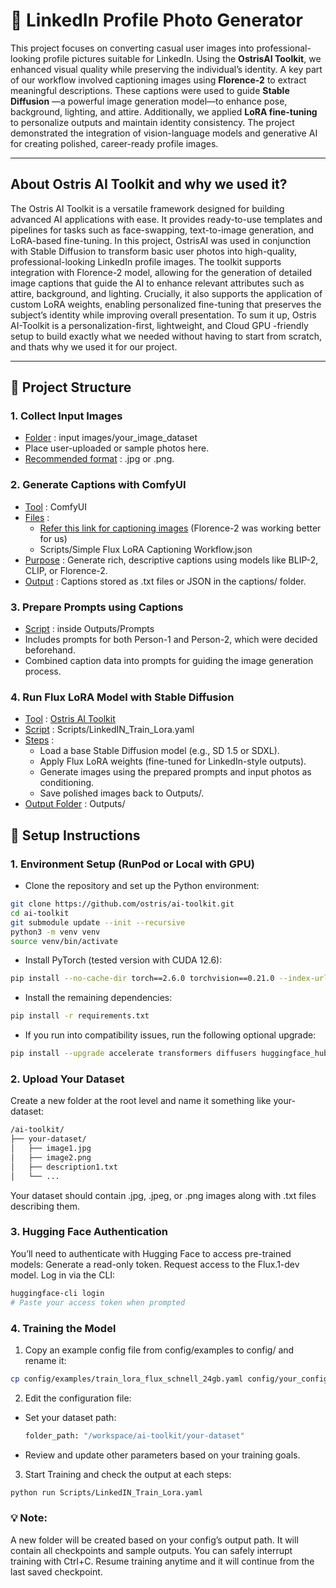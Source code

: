 # 🧠 LinkedIn Profile Photo Generator

This project focuses on converting casual user images into professional-looking profile pictures suitable for LinkedIn. Using the **OstrisAI Toolkit**, we enhanced visual quality while preserving the individual’s identity. A key part of our workflow involved captioning images using **Florence-2** to extract meaningful descriptions. These captions were used to guide **Stable Diffusion** —a powerful image generation model—to enhance pose, background, lighting, and attire. Additionally, we applied **LoRA fine-tuning** to personalize outputs and maintain identity consistency. The project demonstrated the integration of vision-language models and generative AI for creating polished, career-ready profile images.

---
## About Ostris AI Toolkit and why we used it?
The Ostris AI Toolkit is a versatile framework designed for building advanced AI applications with ease. It provides ready-to-use templates and pipelines for tasks such as face-swapping, text-to-image generation, and LoRA-based fine-tuning. In this project, OstrisAI was used in conjunction with Stable Diffusion to transform basic user photos into high-quality, professional-looking LinkedIn profile images. The toolkit supports integration with Florence-2 model, allowing for the generation of detailed image captions that guide the AI to enhance relevant attributes such as attire, background, and lighting. Crucially, it also supports the application of custom LoRA weights, enabling personalized fine-tuning that preserves the subject’s identity while improving overall presentation. To sum it up, Ostris AI-Toolkit is a personalization-first, lightweight, and Cloud GPU -friendly setup to build exactly what we needed without having to start from scratch, and thats why we used it for our project.

---
## 📁 Project Structure

### 1. Collect Input Images
- <ins>Folder</ins> : input images/your_image_dataset
- Place user-uploaded or sample photos here.
- <ins>Recommended format</ins> : .jpg or .png.

### 2. Generate Captions with ComfyUI
- <ins>Tool</ins> : ComfyUI
- <ins>Files</ins> :
  - [Refer this link for captioning images](https://github.com/TheLocalLab/fluxgym-Colab?tab=readme-ov-file) (Florence-2 was working better for us)
  - Scripts/Simple Flux LoRA Captioning Workflow.json
- <ins>Purpose</ins> : Generate rich, descriptive captions using models like BLIP-2, CLIP, or Florence-2. 
- <ins>Output</ins> : Captions stored as .txt files or JSON in the captions/ folder.

### 3. Prepare Prompts using Captions
- <ins>Script</ins> : inside Outputs/Prompts
- Includes prompts for both Person-1 and Person-2, which were decided beforehand.
- Combined caption data into prompts for guiding the image generation process.


### 4. Run Flux LoRA Model with Stable Diffusion
- <ins>Tool</ins> : [Ostris AI Toolkit](https://github.com/ostris/ai-toolkit)
- <ins>Script</ins> : Scripts/LinkedIN_Train_Lora.yaml
- <ins>Steps</ins> :
  - Load a base Stable Diffusion model (e.g., SD 1.5 or SDXL).
  - Apply Flux LoRA weights (fine-tuned for LinkedIn-style outputs).
  - Generate images using the prepared prompts and input photos as conditioning.
  - Save polished images back to Outputs/.
- <ins>Output Folder</ins> : Outputs/


## 📄 Setup Instructions

### 1. Environment Setup (RunPod or Local with GPU)

- Clone the repository and set up the Python environment:

```bash
git clone https://github.com/ostris/ai-toolkit.git
cd ai-toolkit
git submodule update --init --recursive
python3 -m venv venv
source venv/bin/activate
```
- Install PyTorch (tested version with CUDA 12.6):
```bash
pip install --no-cache-dir torch==2.6.0 torchvision==0.21.0 --index-url https://download.pytorch.org/whl/cu126
```
- Install the remaining dependencies:
```bash
pip install -r requirements.txt
```
- If you run into compatibility issues, run the following optional upgrade:
```bash
pip install --upgrade accelerate transformers diffusers huggingface_hub
```

### 2. Upload Your Dataset
Create a new folder at the root level and name it something like your-dataset:
```bash
/ai-toolkit/
├── your-dataset/
│   ├── image1.jpg
│   ├── image2.png
│   ├── description1.txt
│   └── ...
```
Your dataset should contain .jpg, .jpeg, or .png images along with .txt files describing them.

### 3. Hugging Face Authentication
You’ll need to authenticate with Hugging Face to access pre-trained models:
Generate a read-only token.
Request access to the Flux.1-dev model.
Log in via the CLI:
```bash
huggingface-cli login
# Paste your access token when prompted
```
### 4. Training the Model
1. Copy an example config file from config/examples to config/ and rename it:
```bash
cp config/examples/train_lora_flux_schnell_24gb.yaml config/your_config.yaml
```
2. Edit the configuration file:
- Set your dataset path:
  ```bash
  folder_path: "/workspace/ai-toolkit/your-dataset"
  ```
- Review and update other parameters based on your training goals.
3. Start Training and check the output at each steps:
```bash
python run Scripts/LinkedIN_Train_Lora.yaml
```
### 💡 Note:
A new folder will be created based on your config’s output path.
It will contain all checkpoints and sample outputs.
You can safely interrupt training with Ctrl+C. Resume training anytime and it will continue from the last saved checkpoint.
